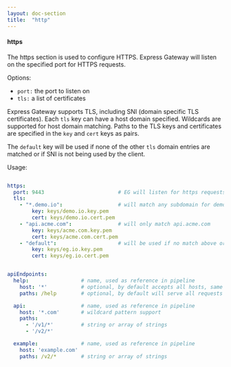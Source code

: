 ```yaml
---
layout: doc-section
title:  "http"
---
```

#### https
The https section is used to configure HTTPS. Express Gateway will listen on the specified port for HTTPS requests.

Options:
- `port:` the port to listen on
- `tls:` a list of certificates

Express Gateway supports TLS, including SNI (domain specific TLS certificates). Each `tls` key can have a host domain specified.  Wildcards are supported for host domain matching. Paths to the TLS keys and certificates are specified in the `key` and `cert` keys as pairs.

The `default` key will be used if none of the other `tls` domain entries are matched or if SNI is not being used by the client.

Usage:
```yaml

https:
  port: 9443                        # EG will listen for https requests on port 9443
  tls:
    - "*.demo.io":                  # will match any subdomain for demo.io
        key: keys/demo.io.key.pem
        cert: keys/demo.io.cert.pem
    - "api.acme.com":               # will only match api.acme.com
        key: keys/acme.com.key.pem
        cert: keys/acme.com.cert.pem
    - "default":                    # will be used if no match above or if SNI is not used
        key: keys/eg.io.key.pem
        cert: keys/eg.io.cert.pem

```

```yaml

apiEndpoints:
  help:                 # name, used as reference in pipeline
    host: '*'           # optional, by default accepts all hosts, same as '*'
    paths: /help        # optional, by default will serve all requests - same as *

  api:                  # name, used as reference in pipeline
    host: '*.com'       # wildcard pattern support
    paths:
      - '/v1/*'         # string or array of strings
      - '/v2/*'

  example:              # name, used as reference in pipeline
    host: 'example.com'
    paths: /v2/*        # string or array of strings

```
